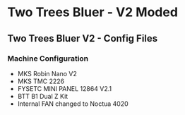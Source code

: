 # Two Trees Bluer - V2 Moded

## Two Trees Bluer V2 - Config Files

### Machine Configuration 
  - MKS Robin Nano V2
  - MKS TMC 2226
  - FYSETC MINI PANEL 12864 V2.1 
  - BTT B1 Dual Z Kit
  - Internal FAN changed to Noctua 4020
 

